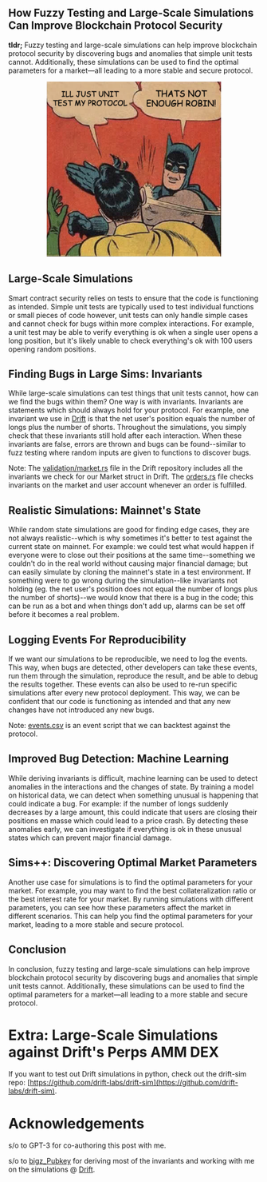 ## How Fuzzy Testing and Large-Scale Simulations Can Improve Blockchain Protocol Security

**tldr;** Fuzzy testing and large-scale simulations can help improve blockchain protocol security by discovering bugs and anomalies that simple unit tests cannot. Additionally, these simulations can be used to find the optimal parameters for a market—all leading to a more stable and secure protocol.

<div align="center">
<img src="2022-10-23-13-54-41.png" width="350" height="350">
</div>

## Large-Scale Simulations

Smart contract security relies on tests to ensure that the code is functioning as intended. Simple unit tests are typically used to test individual functions or small pieces of code however, unit tests can only handle simple cases and cannot check for bugs within more complex interactions. For example, a unit test may be able to verify everything is ok when a single user opens a long position, but it's likely unable to check everything's ok with 100 users opening random positions. 

## Finding Bugs in Large Sims: Invariants

While large-scale simulations can test things that unit tests cannot, how can we find the bugs within them? One way is with invariants. Invariants are statements which should always hold for your protocol. For example, one invariant we use in [Drift](https://www.drift.trade/) is that the net user's position equals the number of longs plus the number of shorts. Throughout the simulations, you simply check that these invariants still hold after each interaction. When these invariants are false, errors are thrown and bugs can be found--similar to fuzz testing where random inputs are given to functions to discover bugs.

Note: The [validation/market.rs](https://github.com/drift-labs/protocol-v2/blob/72090942f5d880179f037911c8688175b74cbdde/programs/clearing_house/src/validation/market.rs#L11) file in the Drift repository includes all the invariants we check for our Market struct in Drift. The [orders.rs](https://github.com/drift-labs/protocol-v2/blob/72090942f5d880179f037911c8688175b74cbdde/programs/clearing_house/src/controller/orders.rs#L661) file checks invariants on the market and user account whenever an order is fulfilled.

## Realistic Simulations: Mainnet's State

While random state simulations are good for finding edge cases, they are not always realistic--which is why sometimes it's better to test against the current state on mainnet. For example: we could test what would happen if everyone were to close out their positions at the same time--something we couldn't do in the real world without causing major financial damage; but can easily simulate by cloning the mainnet's state in a test environment. If something were to go wrong during the simulation--like invariants not holding (eg. the net user's position does not equal the number of longs plus the number of shorts)--we would know that there is a bug in the code; this can be run as a bot and when things don't add up, alarms can be set off before it becomes a real problem.

## Logging Events For Reproducibility 

If we want our simulations to be reproducible, we need to log the events. This way, when bugs are detected, other developers can take these events, run them through the simulation, reproduce the result, and be able to debug the results together. These events can also be used to re-run specific simulations after every new protocol deployment. This way, we can be confident that our code is functioning as intended and that any new changes have not introduced any new bugs.

Note: [events.csv](https://github.com/drift-labs/drift-sim/blob/d5ece09a206570714e1ac1c3b8a897d881c9cded/backtest/examples/tmp/events.csv) is an event script that we can backtest against the protocol.

## Improved Bug Detection: Machine Learning

While deriving invariants is difficult, machine learning can be used to detect anomalies in the interactions and the changes of state. By training a model on historical data, we can detect when something unusual is happening that could indicate a bug. For example: if the number of longs suddenly decreases by a large amount, this could indicate that users are closing their positions en masse which could lead to a price crash. By detecting these anomalies early, we can investigate if everything is ok in these unusual states which can prevent major financial damage.

## Sims++: Discovering Optimal Market Parameters

Another use case for simulations is to find the optimal parameters for your market. For example, you may want to find the best collateralization ratio or the best interest rate for your market. By running simulations with different parameters, you can see how these parameters affect the market in different scenarios. This can help you find the optimal parameters for your market, leading to a more stable and secure protocol.

## Conclusion

In conclusion, fuzzy testing and large-scale simulations can help improve blockchain protocol security by discovering bugs and anomalies that simple unit tests cannot. Additionally, these simulations can be used to find the optimal parameters for a market—all leading to a more stable and secure protocol.

# Extra: Large-Scale Simulations against Drift's Perps AMM DEX

If you want to test out Drift simulations in python, check out the drift-sim repo: [https://github.com/drift-labs/drift-sim](https://github.com/drift-labs/drift-sim). 

# Acknowledgements 

s/o to GPT-3 for co-authoring this post with me.

s/o to [bigz_Pubkey](https://twitter.com/bigz_Pubkey) for deriving most of the invariants and working with me on the simulations @ [Drift](https://www.drift.trade/).
